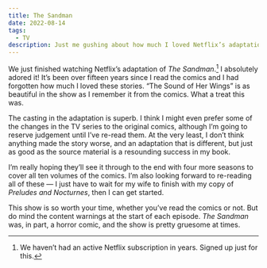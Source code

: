 ```yaml
---
title: The Sandman
date: 2022-08-14
tags:
  - TV
description: Just me gushing about how much I loved Netflix’s adaptation of The Sandman comics by Neil Gaiman. What an absolute treat.
---
```


We just finished watching Netflix’s adaptation of <i>The Sandman</i>.[^1] I absolutely adored it! It’s been over fifteen years since I read the comics and I had forgotten how much I loved these stories. “The Sound of Her Wings” is as beautiful in the show as I remember it from the comics. What a treat this was.

The casting in the adaptation is superb. I think I might even prefer some of the changes in the TV series to the original comics, although I’m going to reserve judgement until I’ve re-read them. At the very least, I don’t think anything made the story worse, and an adaptation that is different, but just as good as the source material is a resounding success in my book.

I’m really hoping they’ll see it through to the end with four more seasons to cover all ten volumes of the comics. I’m also looking forward to re-reading all of these — I just have to wait for my wife to finish with my copy of <i>Preludes and Nocturnes</i>, then I can get started.

This show is so worth your time, whether you’ve read the comics or not. But do mind the content warnings at the start of each episode. _The Sandman_ was, in part, a horror comic, and the show is pretty gruesome at times.

[^1]: We haven’t had an active Netflix subscription in years. Signed up just for this.
